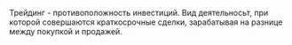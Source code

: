 Трейдинг - противоположность инвестиций. Вид деятельносьт, при которой совершаются краткосрочные сделки, зарабатывая на разнице между покупкой и продажей.